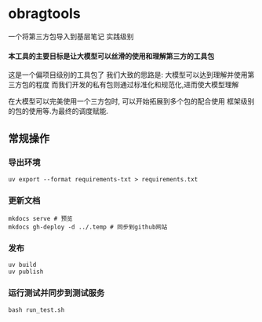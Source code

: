 # obragtools
一个将第三方包导入到基层笔记
实践级别

#### 本工具的主要目标是让大模型可以丝滑的使用和理解第三方的工具包
这是一个偏项目级别的工具包了
我们大致的思路是: 大模型可以达到理解并使用第三方包的程度
而我们开发的私有包则通过标准化和规范化,进而使大模型理解

在大模型可以完美使用一个三方包时, 可以开始拓展到多个包的配合使用
框架级别的包的使用等.为最终的调度赋能.

## 常规操作

### 导出环境
```
uv export --format requirements-txt > requirements.txt
```
### 更新文档
```
mkdocs serve # 预览
mkdocs gh-deploy -d ../.temp # 同步到github网站
```

### 发布
```
uv build
uv publish
```

### 运行测试并同步到测试服务
```
bash run_test.sh
```


